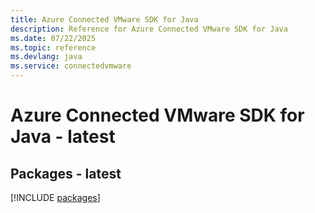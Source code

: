 ```yaml
---
title: Azure Connected VMware SDK for Java
description: Reference for Azure Connected VMware SDK for Java
ms.date: 07/22/2025
ms.topic: reference
ms.devlang: java
ms.service: connectedvmware
---
```

# Azure Connected VMware SDK for Java - latest
## Packages - latest
[!INCLUDE [packages](connected-vmware-index.md)]